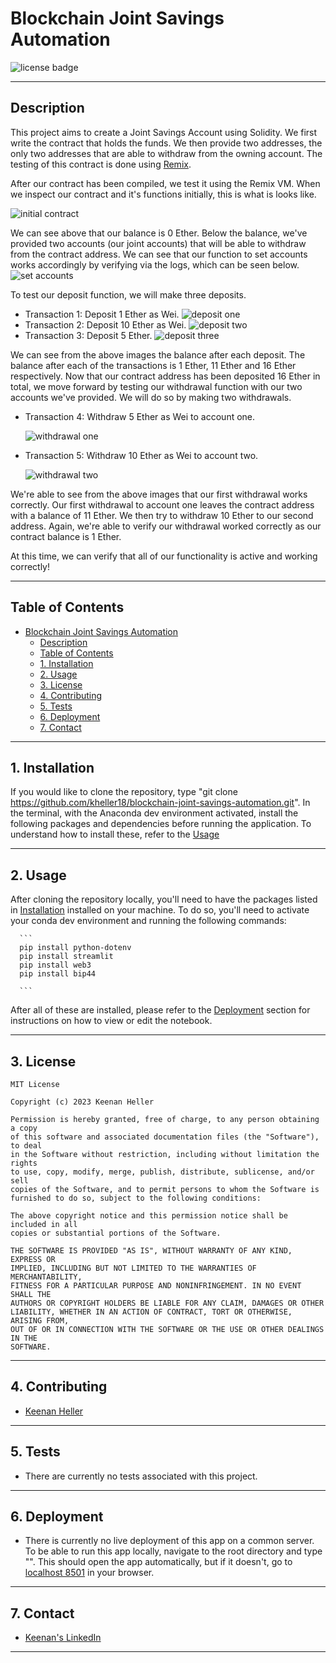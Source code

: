 # Blockchain Joint Savings Automation

![license badge](https://shields.io/badge/license-mit-blue)

---

## Description
This project aims to create a Joint Savings Account using Solidity. We first write the contract that holds the funds. We then provide two addresses, the only two addresses that are able to withdraw from the owning account. The testing of this contract is done using [Remix](https://remix-project.org/).

After our contract has been compiled, we test it using the Remix VM. When we inspect our contract and it's functions initially, this is what is looks like.

![initial contract](Execution_Results/initial_balance.png)

We can see above that our balance is 0 Ether. Below the balance, we've provided two accounts (our joint accounts) that will be able to withdraw from the contract address.  We can see that our function to set accounts works accordingly by verifying via the logs, which can be seen below.
![set accounts](Execution_Results/set_accounts.png)

To test our deposit function, we will make three deposits.
  * Transaction 1: Deposit 1 Ether as Wei.
  ![deposit one](Execution_Results/deposit_transaction_1.png)
  * Transaction 2: Deposit 10 Ether as Wei.
  ![deposit two](Execution_Results/deposit_transaction_2.png)
  * Transaction 3: Deposit 5 Ether.
  ![deposit three](Execution_Results/deposit_transaction_3.png)

We can see from the above images the balance after each deposit. The balance after each of the transactions is 1 Ether, 11 Ether and 16 Ether respectively. Now that our contract address has been deposited 16 Ether in total, we move forward by testing our withdrawal function with our two accounts we've provided. We will do so by making two withdrawals.
  * Transaction 4: Withdraw 5 Ether as Wei to account one.

    ![withdrawal one](Execution_Results/withdrawal_1.png)
  * Transaction 5: Withdraw 10 Ether as Wei to account two.

    ![withdrawal two](Execution_Results/withdrawal_2.png)

We're able to see from the above images that our first withdrawal works correctly. Our first withdrawal to account one leaves the contract address with a balance of 11 Ether. We then try to withdraw 10 Ether to our second address. Again, we're able to verify our withdrawal worked correctly as our contract balance is 1 Ether.

At this time, we can verify that all of our functionality is active and working correctly!




---

## Table of Contents
- [Blockchain Joint Savings Automation](#blockchain-joint-savings-automation)
  - [Description](#description)
  - [Table of Contents](#table-of-contents)
  - [1. Installation](#1-installation)
  - [2. Usage](#2-usage)
  - [3. License](#3-license)
  - [4. Contributing](#4-contributing)
  - [5. Tests](#5-tests)
  - [6. Deployment](#6-deployment)
  - [7. Contact](#7-contact)

---

## 1. Installation

  If you would like to clone the repository, type "git clone https://github.com/kheller18/blockchain-joint-savings-automation.git". In the terminal, with the Anaconda dev environment activated, install the following packages and dependencies before running the application. To understand how to install these, refer to the [Usage](#2-usage)



---

## 2. Usage

  After cloning the repository locally, you'll need to have the packages listed in [Installation](#1-installation) installed on your machine. To do so, you'll need to activate your conda dev environment and running the following commands:

      ```
      pip install python-dotenv
      pip install streamlit
      pip install web3
      pip install bip44

      ```

  After all of these are installed, please refer to the [Deployment](#6-deployment) section for instructions on how to view or edit the notebook.

---

## 3. License
  ```
  MIT License

  Copyright (c) 2023 Keenan Heller

  Permission is hereby granted, free of charge, to any person obtaining a copy
  of this software and associated documentation files (the "Software"), to deal
  in the Software without restriction, including without limitation the rights
  to use, copy, modify, merge, publish, distribute, sublicense, and/or sell
  copies of the Software, and to permit persons to whom the Software is
  furnished to do so, subject to the following conditions:

  The above copyright notice and this permission notice shall be included in all
  copies or substantial portions of the Software.

  THE SOFTWARE IS PROVIDED "AS IS", WITHOUT WARRANTY OF ANY KIND, EXPRESS OR
  IMPLIED, INCLUDING BUT NOT LIMITED TO THE WARRANTIES OF MERCHANTABILITY,
  FITNESS FOR A PARTICULAR PURPOSE AND NONINFRINGEMENT. IN NO EVENT SHALL THE
  AUTHORS OR COPYRIGHT HOLDERS BE LIABLE FOR ANY CLAIM, DAMAGES OR OTHER
  LIABILITY, WHETHER IN AN ACTION OF CONTRACT, TORT OR OTHERWISE, ARISING FROM,
  OUT OF OR IN CONNECTION WITH THE SOFTWARE OR THE USE OR OTHER DEALINGS IN THE
  SOFTWARE.
  ```
---

## 4. Contributing

  + [Keenan Heller](https://github.com/kheller18)

---

## 5. Tests

  + There are currently no tests associated with this project.

---

## 6. Deployment
  + There is currently no live deployment of this app on a common server. To be able to run this app locally, navigate to the root directory and type "". This should open the app automatically, but if it doesn't, go to [localhost 8501](http://localhost:8501/) in your browser.

---

## 7. Contact

  + [Keenan's LinkedIn](https://www.linkedin.com/in/keenanheller/)

---
